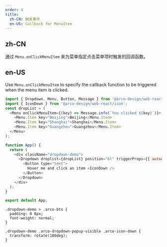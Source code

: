 ```yaml
---
order: 4
title:
  zh-CN: 触发事件
  en-US: Callback for MenuItem
---
```


## zh-CN

通过 `Menu.onClickMenuItem` 来为菜单指定点击菜单项时触发的回调函数。

## en-US

Use `Menu.onClickMenuItem` to specify the callback function to be triggered when the menu item is clicked.

```js
import { Dropdown, Menu, Button, Message } from '@arco-design/web-react';
import { IconDown } from '@arco-design/web-react/icon';
const dropList = (
  <Menu onClickMenuItem={(key) => Message.info(`You clicked ${key}`)}>
    <Menu.Item key="Beijing">Beijing</Menu.Item>
    <Menu.Item key="Shanghai">Shanghai</Menu.Item>
    <Menu.Item key="Guangzhou">Guangzhou</Menu.Item>
  </Menu>
);

function App() {
  return (
    <div className="dropdown-demo">
      <Dropdown droplist={dropList} position="bl" triggerProps={{ autoAlignPopupWidth: true }}>
        <Button type="text">
          Hover me and click an item <IconDown />
        </Button>
      </Dropdown>
    </div>
  );
}

export default App;
```

```css:silent
.dropdown-demo > .arco-btn {
  padding: 0 8px;
  font-weight: normal;
}

.dropdown-demo .arco-dropdown-popup-visible .arco-icon-down {
  transform: rotate(180deg);
}
```
